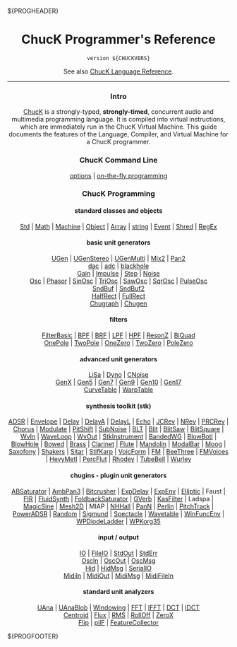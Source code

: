 ${PROGHEADER}

<center>

# ChucK Programmer's Reference

`version ${CHUCKVERS}`

<!--
<img src="/images/on-the-fly_50dpi.jpg" style="width:90%;max-width:600px">
-->

See also [ChucK Language Reference](../language/index.md).

</center>

-----

<center>

### Intro

[ChucK](http://chuck.cs.princeton.edu) is a strongly-typed,
**strongly-timed**, concurrent audio and multimedia programming language.
It is compiled into virtual instructions, which are immediately run in the
ChucK Virtual Machine.  This guide documents the features of the Language,
Compiler, and Virtual Machine for a ChucK programmer.

### ChucK Command Line

[options](vm.md) | [on-the-fly programming](otfp.md)  

### ChucK Programming

#### standard classes and objects

[Std](classes_std.md#std) |
[Math](classes_std.md#math) |
[Machine](classes_std.md#machine) |
[Object](classes_std.md#object) |
[Array](classes_std.md#array) |
[string](classes_std.md#string) |
[Event](classes_std.md#event) |
[Shred](classes_std.md#shred) |
[RegEx](classes_std.md#regex)

#### basic unit generators

<!-- nb: extra eol spaces on some lines cause <br/> -->
[UGen](ugen_basic.md#ugen) |
[UGenStereo](ugen_basic.md#ugenstereo) |
[UGenMulti](ugen_basic.md#ugenmulti) |
[Mix2](ugen_basic.md#mix2) |
[Pan2](ugen_basic.md#pan2)  
[dac](ugen_basic.md#dac) |
[adc](ugen_basic.md#adc) |
[blackhole](ugen_basic.md#blackhole)  
[Gain](ugen_basic.md#gain) |
[Impulse](ugen_basic.md#impulse) |
[Step](ugen_basic.md#step) |
[Noise](ugen_basic.md#noise)  
[Osc](ugen_basic.md#osc) |
[Phasor](ugen_basic.md#phasor) |
[SinOsc](ugen_basic.md#sinosc) |
[TriOsc](ugen_basic.md#triosc) |
[SawOsc](ugen_basic.md#sawosc) |
[SqrOsc](ugen_basic.md#sqrosc) |
[PulseOsc](ugen_basic.md#pulseosc)  
[SndBuf](ugen_basic.md#sndbuf) |
[SndBuf2](ugen_basic.md#sndbuf2)  
[HalfRect](ugen_basic.md#halfrect) |
[FullRect](ugen_basic.md#fullrect)  
[Chugraph](ugen_basic.md#chugraph) |
[Chugen](ugen_basic.md#chugen)

#### filters

[FilterBasic](ugen_filters.md#filterbasic) |
[BPF](ugen_filters.md#bpf) |
[BRF](ugen_filters.md#brf) |
[LPF](ugen_filters.md#lpf) |
[HPF](ugen_filters.md#hpf) |
[ResonZ](ugen_filters.md#resonz) |
[BiQuad](ugen_filters.md#biquad)  
[OnePole](ugen_filters.md#onepole) |
[TwoPole](ugen_filters.md#twopole) |
[OneZero](ugen_filters.md#onezero) |
[TwoZero](ugen_filters.md#twozero) |
[PoleZero](ugen_filters.md#polezero)

#### advanced unit generators

[LiSa](ugen_advanced.md#lisa) |
[Dyno](ugen_advanced.md#dyno) |
[CNoise](ugen_advanced.md#cnoise)   
[GenX](ugen_advanced.md#genx) | 
[Gen5](ugen_advanced.md#gen5) |
[Gen7](ugen_advanced.md#gen7) |
[Gen9](ugen_advanced.md#gen7) |
[Gen10](ugen_advanced.md#gen10) |
[Gen17](ugen_advanced.md#gen17)  
[CurveTable](ugen_advanced.md#curvetable) |
[WarpTable](ugen_advanced.md#warptable)

#### synthesis toolkit (stk)

[ADSR](ugen_stk.md#adsr) | [Envelope](ugen_stk.md#envelope) |
[Delay](ugen_stk.md#delay) | [DelayA](ugen_stk.md#delaya) |
[DelayL](ugen_stk.md#delayl) | [Echo](ugen_stk.md#echo) |
[JCRev](ugen_stk.md#jcrev) | [NRev](ugen_stk.md#nrev) | [PRCRev](ugen_stk.md#prcrev) |
[Chorus](ugen_stk.md#chorus) | [Modulate](ugen_stk.md#modulate) |
[PitShift](ugen_stk.md#pitshift) | [SubNoise](ugen_stk.md#subnoise) |
[BLT](ugen_stk.md#blt) | [Blit](ugen_stk.md#blit) | 
[BlitSaw](ugen_stk.md#blitsaw) | [BlitSquare](ugen_stk.md#blitsquare) |
[WvIn](ugen_stk.md#wvin) | [WaveLoop](ugen_stk.md#waveloop) | 
[WvOut](ugen_stk.md#wvout) |
[StkInstrument](ugen_stk.md#stkinstrument) |
[BandedWG](ugen_stk.md#bandedwg) | [BlowBotl](ugen_stk.md#blowbotl) |
[BlowHole](ugen_stk.md#blowhole) | [Bowed](ugen_stk.md#bowed) |
[Brass](ugen_stk.md#brass) | [Clarinet](ugen_stk.md#clarinet) |
[Flute](ugen_stk.md#flute) | [Mandolin](ugen_stk.md#mandolin) |
[ModalBar](ugen_stk.md#modalbar) | [Moog](ugen_stk.md#moog) |
[Saxofony](ugen_stk.md#saxofony) | [Shakers](ugen_stk.md#shakers) |
[Sitar](ugen_stk.md#sitar) | [StifKarp](ugen_stk.md#stifkarp) |
[VoicForm](ugen_stk.md#voicform) | [FM](ugen_stk.md#fm) |
[BeeThree](ugen_stk.md#beethree) | [FMVoices](ugen_stk.md#fmvoices) |
[HevyMetl](ugen_stk.md#hevymetl) | [PercFlut](ugen_stk.md#prcflut) |
[Rhodey](ugen_stk.md#rhodey) | [TubeBell](ugen_stk.md#tubebell) |
[Wurley](ugen_stk.md#wurley)

#### chugins - plugin unit generators

[ABSaturator](ugen_chugins.md#absat) |
[AmbPan3](ugen_chugins.md#ambpan3) |
[Bitcrusher](ugen_chugins.md#bitcrusher) |
[ExpDelay](ugen_chugins.md#expdelay) |
[ExpEnv](ugen_chugins.md#expenv) |
[Elliptic](ugen_chugins.md#elliptic) |
Faust |
[FIR](ugen_chugins.md#fir) |
[FluidSynth](ugen_chugins.md#fluidsynth) |
[FoldbackSaturator](ugen_chugins.md#foldbacksaturator) |
[GVerb](ugen_chugins.md#gverb) |
[KasFilter](ugen_chugins.md#kasfilter) |
Ladspa |
[MagicSine](ugen_chugins.md#magicsine) |
[Mesh2D](ugen_chugins.md#mesh2d) |
MIAP |
[NHHall](ugen_chugins.md#nhhall) |
[PanN](ugen_chugins.md#pann) |
[Perlin](ugen_chugins.md#perlin) |
[PitchTrack](ugen_chugins.md#pitchtrack) |
[PowerADSR](ugen_chugins.md#poweradsr) |
[Random](ugen_chugins.md#random) |
[Sigmund](ugen_chugins.md#sigmund) |
[Spectacle](ugen_chugins.md#spectacle) |
[Wavetable](ugen_chugins.md#wavetable) |
[WinFuncEnv](ugen_chugins.md#winfuncenv) |
[WPDiodeLadder](ugen_chugins.md#wpdiodeladder) |
[WPKorg35](ugen_chugins.md#wpkorg35)

#### input / output

[IO](io.md#io) |
[FileIO](io.md#io) |
[StdOut](io.md#stdout) |
[StdErr](io.md#stderr)   
[OscIn](io.md#oscin) |
[OscOut](io.md#oscout) |
[OscMsg](io.md#oscmsg)   
[Hid](io.md#hid) |
[HidMsg](io.md#hidmsg) |
[SerialIO](io.md#serialio)  
[MidiIn](io.md#midiin) |
[MidiOut](io.md#midiout) |
[MidiMsg](io.md#midimsg) |
[MidiFileIn](io.md#midifilein)

#### standard unit analyzers

[UAna](uana.md#uana) |
[UAnaBlob](uana.md#uanablob) |
[Windowing](uana.md#windowing) |
[FFT](uana.md#fft) |
[IFFT](uana.md#ifft) |
[DCT](uana.md#dct) |
[IDCT](uana.md#idct)  
[Centroid](uana.md#centroid) |
[Flux](uana.md#flux) |
[RMS](uana.md#rms) |
[RollOff](uana.md#rolloff) |
[ZeroX](uana.md#zerox)  
[Flip](uana.md#flip) |
[pilF](uana.md#pilf) |
[FeatureCollector](uana.md#featurecollector)

</center>

${PROGFOOTER}
